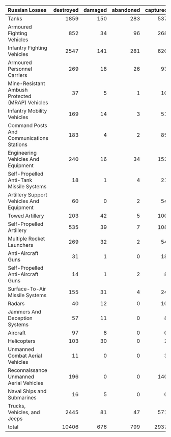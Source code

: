 | Russian Losses                                   |   destroyed |   damaged |   abandoned |   captured |   total |
|:-------------------------------------------------|------------:|----------:|------------:|-----------:|--------:|
| Tanks                                            |        1859 |       150 |         283 |        537 |    2829 |
| Armoured Fighting Vehicles                       |         852 |        34 |          96 |        268 |    1250 |
| Infantry Fighting Vehicles                       |        2547 |       141 |         281 |        620 |    3589 |
| Armoured Personnel Carriers                      |         269 |        18 |          26 |         93 |     406 |
| Mine-Resistant Ambush Protected  (MRAP) Vehicles |          37 |         5 |           1 |         10 |      53 |
| Infantry Mobility Vehicles                       |         169 |        14 |           3 |         51 |     237 |
| Command Posts And Communications Stations        |         183 |         4 |           2 |         85 |     274 |
| Engineering Vehicles And Equipment               |         240 |        16 |          34 |        152 |     442 |
| Self-Propelled Anti-Tank Missile Systems         |          18 |         1 |           4 |         21 |      44 |
| Artillery Support Vehicles And Equipment         |          60 |         0 |           2 |         54 |     116 |
| Towed Artillery                                  |         203 |        42 |           5 |        100 |     350 |
| Self-Propelled Artillery                         |         535 |        39 |           7 |        108 |     689 |
| Multiple Rocket Launchers                        |         269 |        32 |           2 |         54 |     357 |
| Anti-Aircraft Guns                               |          31 |         1 |           0 |         18 |      50 |
| Self-Propelled Anti-Aircraft Guns                |          14 |         1 |           2 |          8 |      25 |
| Surface-To-Air Missile Systems                   |         155 |        31 |           4 |         24 |     214 |
| Radars                                           |          40 |        12 |           0 |         10 |      62 |
| Jammers And Deception Systems                    |          57 |        11 |           0 |          8 |      76 |
| Aircraft                                         |          97 |         8 |           0 |          0 |     105 |
| Helicopters                                      |         103 |        30 |           0 |          2 |     135 |
| Unmanned Combat Aerial Vehicles                  |          11 |         0 |           0 |          3 |      14 |
| Reconnaissance Unmanned Aerial Vehicles          |         196 |         0 |           0 |        140 |     336 |
| Naval Ships and Submarines                       |          16 |         5 |           0 |          0 |      21 |
| Trucks, Vehicles, and Jeeps                      |        2445 |        81 |          47 |        571 |    3144 |
| total                                            |       10406 |       676 |         799 |       2937 |   14818 |